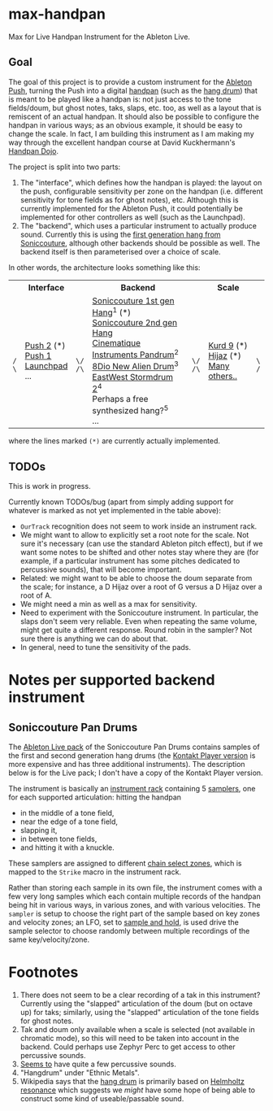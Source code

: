 # max-handpan

Max for Live Handpan Instrument for the Ableton Live.

## Goal

The goal of this project is to provide a custom instrument for the
[Ableton Push](https://www.ableton.com/en/push/),
turning the Push into a digital
[handpan](https://en.wikipedia.org/wiki/Handpan)
(such as the
[hang drum](https://en.wikipedia.org/wiki/Hang_(instrument)))
that is meant to be played like a handpan is: not just access to the tone
fields/doum, but ghost notes, taks, slaps, etc. too, as well as a layout that is
remiscent of an actual handpan. It should also be possible to configure the
handpan in various ways; as an obvious example, it should be easy to change the
scale. In fact, I am building this instrument as I am making my way through the
excellent handpan course at David Kuckhermann's
[Handpan Dojo](https://courses.handpandojo.com/).

The project is split into two parts:

1. The "interface", which defines how the handpan is played: the layout on the
   push, configurable sensitivity per zone on the handpan (i.e. different
   sensitivity for tone fields as for ghost notes), etc.  Although this is
   currently implemented for the Ableton Push, it could potentially be
   implemented for other controllers as well (such as the Launchpad).
2. The "backend", which uses a particular instrument to actually produce sound.
   Currently this is using the
   [first generation hang from Soniccouture](https://www.soniccouture.com/en/products/35-rare-and-unique/g29-pan-drums/),
   although other backends should be possible as well. The backend itself is
   then parameterised over a choice of scale.

In other words, the architecture looks
something like this:

<table>
<tr><td/><th>Interface</th><td/><th>Backend</th><td/><th>Scale</th><td/></tr>
<tr>
<td><pre><code>
/
\
</pre></code></td>
<td>
<a href="https://www.ableton.com/en/manual/using-push-2/">Push 2</a> (*) <br/>
<a href="https://www.ableton.com/en/manual/using-push/">Push 1</a> <br/>
<a href="https://novationmusic.com/en/launch">Launchpad</a> <br/>
...
</td>
<td><pre><code>
\/
/\
</pre></code></td>
<td>
<a href="https://www.soniccouture.com/en/products/35-rare-and-unique/g29-pan-drums/">Soniccouture 1st gen Hang</a><sup>1</sup> (*) <br/>
<a href="https://www.soniccouture.com/en/products/35-rare-and-unique/g29-pan-drums/">Soniccouture 2nd gen Hang</a> <br/>
<a href="https://www.cinematique-instruments.com/pages_instr/inst_pandrum.php">Cinematique Instruments Pandrum</a><sup>2</sup> <br/>
<a href="https://8dio.com/instrument/alien-drum/">8Dio New Alien Drum</a><sup>3</sup> <br/>
<a href="http://www.soundsonline.com/sd2">EastWest Stormdrum 2</a><sup>4</sup> <br/>
Perhaps a free synthesized hang?<sup>5</sup> <br/>
...
</td>
<td><pre><code>
\/
/\
</pre></code></td>
<td>
<a href="https://www.haganenote.com/store/kurd/">Kurd 9</a> (*) <br/>
<a href="https://en.wikipedia.org/wiki/Phrygian_dominant_scale">Hijaz</a> (*) <br/>
<a href="https://www.hangblog.org/hang-sound-models/">Many others..</a>
</td>
<td><pre><code>
\
/
</pre></code></td>
</tr>
</table>

where the lines marked `(*)` are currently actually implemented.

## TODOs

This is work in progress.

Currently known TODOs/bug (apart from simply adding support for whatever is
marked as not yet implemented in the table above):

* `OurTrack` recognition does not seem to work inside an instrument rack.
* We might want to allow to explicitly set a root note for the scale.
  Not sure it's necessary (can use the standard Ableton pitch effect), but
  if we want some notes to be shifted and other notes stay where they are
  (for example, if a particular instrument has some pitches dedicated to
  percussive sounds), that will become important.
* Related: we might want to be able to choose the doum separate from the
  scale; for instance, a D Hijaz over a root of G versus a D Hijaz over
  a root of A.
* We might need a min as well as a max for sensitivity.
* Need to experiment with the Soniccouture instrument. In particular, the
  slaps don't seem very reliable. Even when repeating the same volume,
  might get quite a different response. Round robin in the sampler? Not
  sure there is anything we can do about that.
* In general, need to tune the sensitivity of the pads.

# Notes per supported backend instrument

## Soniccouture Pan Drums

The
[Ableton Live pack](https://www.ableton.com/en/packs/pan-drum/)
of the Soniccouture Pan Drums contains samples of the first and second
generation hang drums (the
[Kontakt Player version](https://www.soniccouture.com/en/products/35-rare-and-unique/g29-pan-drums/)
is more expensive and has three additional instruments). The description below
is for the Live pack; I don't have a copy of the Kontakt Player version.

The instrument is basically
an
[instrument rack](https://www.ableton.com/en/manual/instrument-drum-and-effect-racks/)
containing 5
[samplers](https://www.ableton.com/en/manual/live-instrument-reference/#24-7-sampler),
one for each supported articulation: hitting the handpan

* in the middle of a tone field,
* near the edge of a tone field,
* slapping it,
* in between tone fields,
* and hitting it with a knuckle.

These samplers are assigned to different
[chain select zones](https://www.ableton.com/en/manual/instrument-drum-and-effect-racks/#18-5-4-chain-select-zones),
which is mapped to the `Strike` macro in the instrument rack.

Rather than storing each sample in its own file, the instrument comes with a few
very long samples which each contain multiple records of the handpan being hit
in various ways, in various zones, and with various velocities. The `sampler` is
setup to choose the right part of the sample based on key zones and velocity
zones; an LFO, set to
[sample and hold](https://www.ableton.com/en/manual/live-instrument-reference/#24-7-9-the-modulation-tab),
is used drive the sample selector to choose randomly between multiple recordings
of the same key/velocity/zone.









# Footnotes

1. There does not seem to be a clear recording of a tak in this instrument?
   Currently using the "slapped" articulation of the doum (but on octave up)
   for taks; similarly, using the "slapped" articulation of the tone fields
   for ghost notes.
2. Tak and doum only available when a scale is selected (not available
   in chromatic mode), so this will need to be taken into account in the
   backend. Could perhaps use Zephyr Perc to get access to other percussive
   sounds.
3. [Seems to](https://www.youtube.com/watch?v=_D2lhwtXbUQ) have quite a few
   percussive sounds.
4. "Hangdrum" under "Ethnic Metals".
5. Wikipedia says that the
   [hang drum](https://en.wikipedia.org/wiki/Hang_(instrument))
   is primarily based on
   [Helmholtz resonance](https://en.wikipedia.org/wiki/Helmholtz_resonance)
   which suggests we _might_ have some hope of being able to construct
   some kind of useable/passable sound.
